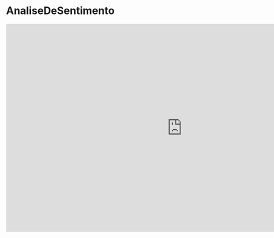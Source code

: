 # AnaliseDeSentimento


<iframe src="https://docs.google.com/presentation/d/e/2PACX-1vTLuhTHUApZYOpvAyLqYdGLIhK5woXONrje9_7rVqIjK2A9duXcPyvzHeU7QTsYeB_ozRPEaQA46RFk/embed?start=true&loop=false&delayms=5000" frameborder="0" width="960" height="569" allowfullscreen="true" mozallowfullscreen="true" webkitallowfullscreen="true"></iframe>
